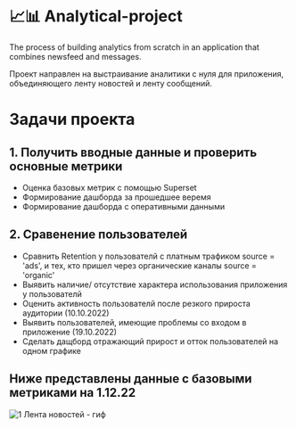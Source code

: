 # 📈📊 Analytical-project
The process of building analytics from scratch in an application that combines newsfeed and messages.

Проект направлен на выстраивание аналитики с нуля для приложения, объединяющего ленту новостей и ленту сообщений.

# Задачи проекта
## 1. Получить вводные данные и проверить основные метрики

- Оценка базовых метрик с помощью Superset
- Формирование дашборда за прошедшее веремя
- Формирование дашборда с оперативными данными

## 2. Сравенение пользователей

- Сравнить Retention у пользователй с платным трафиком source = 'ads', и тех, кто пришел через органические каналы source = 'organic'
- Выявить наличие/ отсутствие характера использования приложения у пользователй
- Оценить активность пользователй после резкого прироста аудитории (10.10.2022)
- Выявить пользователей, имеющие проблемы со входом в приложение (19.10.2022)
- Сделать дащборд отражающий прирост и отток пользователей на одном графике


## Ниже представлены данные с базовыми метриками на 1.12.22

![1  Лента новостей - гиф](https://user-images.githubusercontent.com/100629361/205079641-ba3694d7-21e5-45a8-b089-f3fe88491f31.gif)

